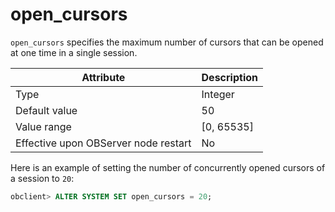 open_cursors
=================================

`open_cursors` specifies the maximum number of cursors that can be opened at one time in a single session.


| Attribute | Description |
|------------------|-------------|
| Type | Integer |
| Default value | 50 |
| Value range | \[0, 65535\] |
| Effective upon OBServer node restart | No |

Here is an example of setting the number of concurrently opened cursors of a session to `20`:  

```sql
obclient> ALTER SYSTEM SET open_cursors = 20;
```

